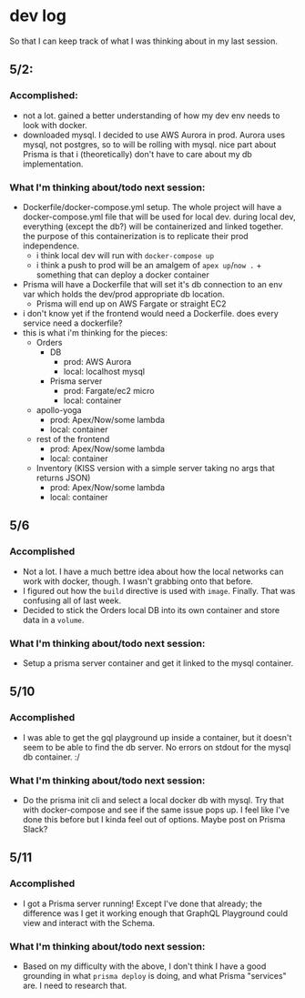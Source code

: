 # dev log

So that I can keep track of what I was thinking about in my last session.

## 5/2:

### Accomplished:

- not a lot. gained a better understanding of how my dev env needs to look with docker.
- downloaded mysql. I decided to use AWS Aurora in prod. Aurora uses mysql, not postgres, so to will be rolling with mysql. nice part about Prisma is that i (theoretically) don't have to care about my db implementation.

### What I'm thinking about/todo next session:

- Dockerfile/docker-compose.yml setup. The whole project will have a docker-compose.yml file that will be used for local dev. during local dev, everything (except the db?) will be containerized and linked together. the purpose of this containerization is to replicate their prod independence.
  - i think local dev will run with `docker-compose up`
  - i think a push to prod will be an amalgem of `apex up`/`now .` + something that can deploy a docker container
- Prisma will have a Dockerfile that will set it's db connection to an env var which holds the dev/prod appropriate db location.
  - Prisma will end up on AWS Fargate or straight EC2
- i don't know yet if the frontend would need a Dockerfile. does every service need a dockerfile?
- this is what i'm thinking for the pieces:
  - Orders
    - DB
      - prod: AWS Aurora
      - local: localhost mysql
    - Prisma server
      - prod: Fargate/ec2 micro
      - local: container
  - apollo-yoga
    - prod: Apex/Now/some lambda
    - local: container
  - rest of the frontend
    - prod: Apex/Now/some lambda
    - local: container
  - Inventory (KISS version with a simple server taking no args that returns JSON)
    - prod: Apex/Now/some lambda
    - local: container

## 5/6

### Accomplished

- Not a lot. I have a much bettre idea about how the local networks can work with docker, though. I wasn't grabbing onto that before.
- I figured out how the `build` directive is used with `image`. Finally. That was confusing all of last week.
- Decided to stick the Orders local DB into its own container and store data in a `volume`.

### What I'm thinking about/todo next session:

- Setup a prisma server container and get it linked to the mysql container.

## 5/10

### Accomplished

- I was able to get the gql playground up inside a container, but it doesn't seem to be able to find the db server. No errors on stdout for the mysql db container. :/

### What I'm thinking about/todo next session:

- Do the prisma init cli and select a local docker db with mysql. Try that with docker-compose and see if the same issue pops up. I feel like I've done this before but I kinda feel out of options. Maybe post on Prisma Slack?

## 5/11

### Accomplished

- I got a Prisma server running! Except I've done that already; the difference was I get it working enough that GraphQL Playground could view and interact with the Schema.

### What I'm thinking about/todo next session:

- Based on my difficulty with the above, I don't think I have a good grounding in what `prisma deploy` is doing, and what Prisma "services" are. I need to research that.
